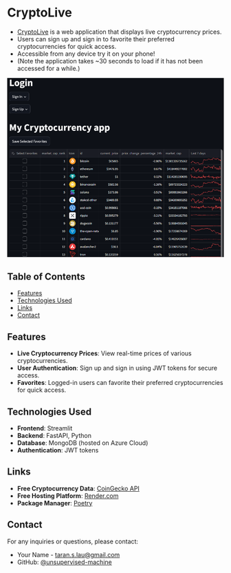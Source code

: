 # CryptoLive

- [CryptoLive](https://crypto-api-71ok.onrender.com/) is a web application that displays live cryptocurrency prices.
- Users can sign up and sign in to favorite their preferred cryptocurrencies for quick access.
- Accessible from any device try it on your phone!
- (Note the application takes ~30 seconds to load if it has not been accessed for a while.)

![CryptoLive Screenshot](assets/images/homepage.png)




## Table of Contents

- [Features](#features)
- [Technologies Used](#technologies-used)
- [Links](#links)
- [Contact](#contact)


## Features

- **Live Cryptocurrency Prices**: View real-time prices of various cryptocurrencies.
- **User Authentication**: Sign up and sign in using JWT tokens for secure access.
- **Favorites**: Logged-in users can favorite their preferred cryptocurrencies for quick access.


## Technologies Used

- **Frontend**: Streamlit
- **Backend**: FastAPI, Python
- **Database**: MongoDB (hosted on Azure Cloud)
- **Authentication**: JWT tokens


## Links
- **Free Cryptocurrency Data**: [CoinGecko API](https://www.coingecko.com/en/api)
- **Free Hosting Platform**: [Render.com](https://render.com/)
- **Package Manager**: [Poetry](https://python-poetry.org/)

## Contact

For any inquiries or questions, please contact:

- Your Name - [taran.s.lau@gmail.com](mailto:taran.s.lau@gmail.com)
- GitHub: [@unsupervised-machine](https://github.com/unsupervised-machine)